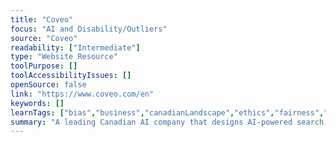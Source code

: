```yaml
---
title: "Coveo"
focus: "AI and Disability/Outliers"
source: "Coveo"
readability: ["Intermediate"]
type: "Website Resource"
toolPurpose: []
toolAccessibilityIssues: []
openSource: false
link: "https://www.coveo.com/en"
keywords: []
learnTags: ["bias","business","canadianLandscape","ethics","fairness","inclusivePractice"]
summary: "A leading Canadian AI company that designs AI-powered search, recommendation and predictive insights platforms for businesses, leveraging internal and user search data to provide relevant content. "
---
```



